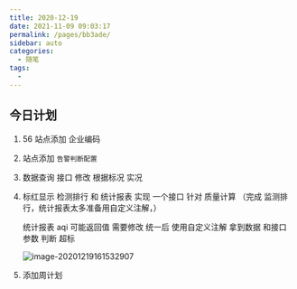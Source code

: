 ```yaml
---
title: 2020-12-19
date: 2021-11-09 09:03:17
permalink: /pages/bb3ade/
sidebar: auto
categories:
  - 随笔
tags:
  - 
---
```

## 今日计划  

1. 56 站点添加 企业编码

2. 站点添加 `告警判断配置` 

3. 数据查询 接口 修改 根据标况 实况

4. 标红显示 检测排行 和 统计报表 实现 一个接口 针对 质量计算 （完成 监测排行，统计报表太多准备用自定义注解，）

   统计报表 aqi 可能返回值 需要修改 统一后 使用自定义注解 拿到数据 和接口参数 判断 超标

   ![image-20201219161532907](https://gitee.com/zxqzhuzhu/imgs/raw/master/image-20201219161532907.png)

5. 添加周计划

